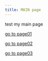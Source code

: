 ```yaml
---
title: MAIN page
---
```


test my main page

[go to page01](https://thsieh4.github.io/page01/)

[go to page02](https://thsieh4.github.io/page02.html)

[go to page03](https://thsieh4.github.io/page03.html)


<myxml>
   <meta charset="utf-8">
   <title>my plot</title>
   
   <link rel="stylesheet" href="https://cdn.pydata.org/bokeh/release/bokeh-0.12.10.min.css" type="text/css" />
   <script type="text/javascript" src="https://cdn.pydata.org/bokeh/release/bokeh-0.12.10.min.js"></script>
   <script type="text/javascript">
      Bokeh.set_log_level("info");
   </script>
   
   <style>
          html {
            width: 50%;
            height: 100%;
          }
          body {
            width: 50%;
            height: 100%;
            margin: auto;
          }
   </style>
   
   <div class="bk-root">
      <div class="bk-plotdiv" id="80455f7d-4b49-43a2-9799-374cfd70749c"></div>
   </div>
   
   <script type="text/javascript">
            (function() {
          var fn = function() {
            Bokeh.safely(function() {
              (function(root) {
                function embed_document(root) {
                  var docs_json = {"86b26458-cbb8-45b4-b284-c01905206f8f":{"roots":{"references":[{"attributes":{},"id":"1e98ad1d-2c19-478c-b70a-10dc91dafd26","type":"BasicTickFormatter"},{"attributes":{"data_source":{"id":"ec963cba-2775-44a9-8342-2aa8b7da019b","type":"ColumnDataSource"},"glyph":{"id":"8ad6a639-93f0-4802-9ad4-14a2109a253e","type":"Circle"},"hover_glyph":null,"muted_glyph":null,"nonselection_glyph":{"id":"08ebf1f5-f952-48d6-8f0a-c4470adff134","type":"Circle"},"selection_glyph":null,"view":{"id":"286155eb-9aab-4182-b996-32f3c9f93af3","type":"CDSView"}},"id":"97f89401-2c21-431c-ad3b-d844d5df135e","type":"GlyphRenderer"},{"attributes":{"fill_alpha":{"value":0.1},"fill_color":{"value":"#1f77b4"},"line_alpha":{"value":0.1},"line_color":{"value":"#1f77b4"},"x":{"field":"x"},"y":{"field":"y"}},"id":"08ebf1f5-f952-48d6-8f0a-c4470adff134","type":"Circle"},{"attributes":{"callback":null},"id":"e8c96ad7-7d77-4a2d-b79d-7a52e74a22ee","type":"DataRange1d"},{"attributes":{},"id":"4da50be3-c97b-4024-8a37-969e47a24af6","type":"PanTool"},{"attributes":{"fill_color":{"value":"#1f77b4"},"line_color":{"value":"#1f77b4"},"x":{"field":"x"},"y":{"field":"y"}},"id":"8ad6a639-93f0-4802-9ad4-14a2109a253e","type":"Circle"},{"attributes":{},"id":"65112f3d-69b8-4d01-aa2c-fcb09784ae27","type":"WheelZoomTool"},{"attributes":{"formatter":{"id":"7afa5bce-e454-4140-a9f6-31da8ebcbf16","type":"BasicTickFormatter"},"plot":{"id":"8e20afee-434a-41fc-b664-2a610620fc80","subtype":"Figure","type":"Plot"},"ticker":{"id":"db3401f5-3985-494a-92e0-53f617d0f09f","type":"BasicTicker"}},"id":"dc436c04-dd12-4e1d-bf07-4c8453f36ab3","type":"LinearAxis"},{"attributes":{"overlay":{"id":"e40e6331-3247-4314-91fe-d30fac82e70a","type":"BoxAnnotation"}},"id":"5d8c256a-7a95-4eda-85aa-460de975f41e","type":"BoxZoomTool"},{"attributes":{},"id":"3d1fc43c-c481-4bf9-93ec-6f9958466b6f","type":"SaveTool"},{"attributes":{},"id":"ec7ececb-b152-42f4-aa66-923c590daad2","type":"LinearScale"},{"attributes":{"below":[{"id":"dc436c04-dd12-4e1d-bf07-4c8453f36ab3","type":"LinearAxis"}],"left":[{"id":"1cb555f4-3ba9-4778-90da-666f7f4845e3","type":"LinearAxis"}],"renderers":[{"id":"dc436c04-dd12-4e1d-bf07-4c8453f36ab3","type":"LinearAxis"},{"id":"39204f4a-2141-4fde-85c5-60a0150473a4","type":"Grid"},{"id":"1cb555f4-3ba9-4778-90da-666f7f4845e3","type":"LinearAxis"},{"id":"15db6934-4e63-4c3b-a3fc-8e9319e1f177","type":"Grid"},{"id":"e40e6331-3247-4314-91fe-d30fac82e70a","type":"BoxAnnotation"},{"id":"97f89401-2c21-431c-ad3b-d844d5df135e","type":"GlyphRenderer"}],"title":{"id":"3a471e23-cdbf-4548-be8c-bba39450dd54","type":"Title"},"toolbar":{"id":"14e74cd8-e770-419b-912c-7c98a3f4df3b","type":"Toolbar"},"x_range":{"id":"59a81933-2d53-4242-9ad8-a133a95060da","type":"DataRange1d"},"x_scale":{"id":"ec7ececb-b152-42f4-aa66-923c590daad2","type":"LinearScale"},"y_range":{"id":"e8c96ad7-7d77-4a2d-b79d-7a52e74a22ee","type":"DataRange1d"},"y_scale":{"id":"74d58d96-9bf0-4a8e-a862-88c00a67fa84","type":"LinearScale"}},"id":"8e20afee-434a-41fc-b664-2a610620fc80","subtype":"Figure","type":"Plot"},{"attributes":{"source":{"id":"ec963cba-2775-44a9-8342-2aa8b7da019b","type":"ColumnDataSource"}},"id":"286155eb-9aab-4182-b996-32f3c9f93af3","type":"CDSView"},{"attributes":{},"id":"c9d97952-51e4-40c9-8e28-b91494350500","type":"ResetTool"},{"attributes":{"active_drag":"auto","active_inspect":"auto","active_scroll":"auto","active_tap":"auto","tools":[{"id":"4da50be3-c97b-4024-8a37-969e47a24af6","type":"PanTool"},{"id":"65112f3d-69b8-4d01-aa2c-fcb09784ae27","type":"WheelZoomTool"},{"id":"5d8c256a-7a95-4eda-85aa-460de975f41e","type":"BoxZoomTool"},{"id":"3d1fc43c-c481-4bf9-93ec-6f9958466b6f","type":"SaveTool"},{"id":"c9d97952-51e4-40c9-8e28-b91494350500","type":"ResetTool"},{"id":"6159ebf8-900a-4190-a115-bd4546cb8748","type":"HelpTool"}]},"id":"14e74cd8-e770-419b-912c-7c98a3f4df3b","type":"Toolbar"},{"attributes":{},"id":"6159ebf8-900a-4190-a115-bd4546cb8748","type":"HelpTool"},{"attributes":{"callback":null},"id":"59a81933-2d53-4242-9ad8-a133a95060da","type":"DataRange1d"},{"attributes":{"plot":null,"text":""},"id":"3a471e23-cdbf-4548-be8c-bba39450dd54","type":"Title"},{"attributes":{},"id":"7afa5bce-e454-4140-a9f6-31da8ebcbf16","type":"BasicTickFormatter"},{"attributes":{"callback":null,"column_names":["x","y"],"data":{"x":[1,2],"y":[3,4]}},"id":"ec963cba-2775-44a9-8342-2aa8b7da019b","type":"ColumnDataSource"},{"attributes":{},"id":"db3401f5-3985-494a-92e0-53f617d0f09f","type":"BasicTicker"},{"attributes":{"plot":{"id":"8e20afee-434a-41fc-b664-2a610620fc80","subtype":"Figure","type":"Plot"},"ticker":{"id":"db3401f5-3985-494a-92e0-53f617d0f09f","type":"BasicTicker"}},"id":"39204f4a-2141-4fde-85c5-60a0150473a4","type":"Grid"},{"attributes":{},"id":"74d58d96-9bf0-4a8e-a862-88c00a67fa84","type":"LinearScale"},{"attributes":{"formatter":{"id":"1e98ad1d-2c19-478c-b70a-10dc91dafd26","type":"BasicTickFormatter"},"plot":{"id":"8e20afee-434a-41fc-b664-2a610620fc80","subtype":"Figure","type":"Plot"},"ticker":{"id":"3f6eb753-1f31-4b52-b7fd-e5f3fb443e4e","type":"BasicTicker"}},"id":"1cb555f4-3ba9-4778-90da-666f7f4845e3","type":"LinearAxis"},{"attributes":{},"id":"3f6eb753-1f31-4b52-b7fd-e5f3fb443e4e","type":"BasicTicker"},{"attributes":{"dimension":1,"plot":{"id":"8e20afee-434a-41fc-b664-2a610620fc80","subtype":"Figure","type":"Plot"},"ticker":{"id":"3f6eb753-1f31-4b52-b7fd-e5f3fb443e4e","type":"BasicTicker"}},"id":"15db6934-4e63-4c3b-a3fc-8e9319e1f177","type":"Grid"},{"attributes":{"bottom_units":"screen","fill_alpha":{"value":0.5},"fill_color":{"value":"lightgrey"},"left_units":"screen","level":"overlay","line_alpha":{"value":1.0},"line_color":{"value":"black"},"line_dash":[4,4],"line_width":{"value":2},"plot":null,"render_mode":"css","right_units":"screen","top_units":"screen"},"id":"e40e6331-3247-4314-91fe-d30fac82e70a","type":"BoxAnnotation"}],"root_ids":["8e20afee-434a-41fc-b664-2a610620fc80"]},"title":"Bokeh Application","version":"0.12.10"}};
                  var render_items = [{"docid":"86b26458-cbb8-45b4-b284-c01905206f8f","elementid":"80455f7d-4b49-43a2-9799-374cfd70749c","modelid":"8e20afee-434a-41fc-b664-2a610620fc80"}];
                  root.Bokeh.embed.embed_items(docs_json, render_items);
                }
                if (root.Bokeh !== undefined) {
                  embed_document(root);
                } else {
                  var attempts = 0;
                  var timer = setInterval(function(root) {
                    if (root.Bokeh !== undefined) {
                      embed_document(root);
                      clearInterval(timer);
                    }
                    attempts++;
                    if (attempts > 100) {
                      console.log("Bokeh: ERROR: Unable to embed document because BokehJS library is missing")
                      clearInterval(timer);
                    }
                  }, 10, root)
                }
              })(window);
            });
          };
          if (document.readyState != "loading") fn();
          else document.addEventListener("DOMContentLoaded", fn);
        })();
        
   </script>
</myxml>
